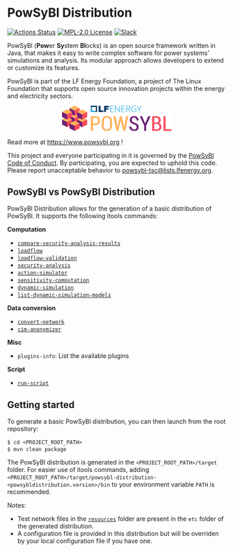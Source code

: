 # PowSyBl Distribution

[![Actions Status](https://github.com/powsybl/powsybl-distribution/workflows/CI/badge.svg)](https://github.com/powsybl/powsybl-distribution/actions)
[![MPL-2.0 License](https://img.shields.io/badge/license-MPL_2.0-blue.svg)](https://www.mozilla.org/en-US/MPL/2.0/)
[![Slack](https://img.shields.io/badge/slack-powsybl-blueviolet.svg?logo=slack)](https://join.slack.com/t/powsybl/shared_invite/zt-36jvd725u-cnquPgZb6kpjH8SKh~FWHQ)

PowSyBl (**Pow**er **Sy**stem **Bl**ocks) is an open source framework written in Java, that makes it easy to write complex
software for power systems’ simulations and analysis. Its modular approach allows developers to extend or customize its
features.

PowSyBl is part of the LF Energy Foundation, a project of The Linux Foundation that supports open source innovation projects
within the energy and electricity sectors.

<p align="center">
<img src="https://raw.githubusercontent.com/powsybl/powsybl-gse/main/gse-spi/src/main/resources/images/logo_lfe_powsybl.svg?sanitize=true" alt="PowSyBl Logo" width="50%"/>
</p>

Read more at https://www.powsybl.org !

This project and everyone participating in it is governed by the [PowSyBl Code of Conduct](https://github.com/powsybl/.github/blob/main/CODE_OF_CONDUCT.md).
By participating, you are expected to uphold this code. Please report unacceptable behavior to [powsybl-tsc@lists.lfenergy.org](mailto:powsybl-tsc@lists.lfenergy.org).

## PowSyBl vs PowSyBl Distribution

PowSyBl Distribution allows for the generation of a basic distribution of PowSyBl. It supports the following itools commands:

**Computation**
- [`compare-security-analysis-results`](https://powsybl.readthedocs.io/projects/powsybl-core/en/stable/user/itools/compare-security-analysis-results.html)
- [`loadflow`](https://powsybl.readthedocs.io/projects/powsybl-core/en/stable/user/itools/loadflow.html)
- [`loadflow-validation`](https://powsybl.readthedocs.io/projects/powsybl-core/en/stable/user/itools/loadflow-validation.html)
- [`security-analysis`](https://powsybl.readthedocs.io/projects/powsybl-core/en/stable/user/itools/security-analysis.html)
- [`action-simulator`](https://powsybl.readthedocs.io/projects/powsybl-core/en/stable/user/itools/action-simulator.html)
- [`sensitivity-computation`](https://powsybl.readthedocs.io/projects/powsybl-core/en/stable/user/itools/sensitivity-computation.html)
- [`dynamic-simulation`](https://powsybl.readthedocs.io/projects/powsybl-core/en/stable/user/itools/dynamic-simulation.html)
- [`list-dynamic-simulation-models`](https://powsybl.readthedocs.io/projects/powsybl-core/en/stable/user/itools/list-dynamic-simulation-models.html)

**Data conversion**
- [`convert-network`](https://powsybl.readthedocs.io/projects/powsybl-core/en/stable/user/itools/convert_network.html)
- [`cim-anonymizer`](https://powsybl.readthedocs.io/projects/powsybl-core/en/stable/user/itools/cim_anonymizer.html)

**Misc**
- `plugins-info`: List the available plugins

**Script**
- [`run-script`](https://powsybl.readthedocs.io/projects/powsybl-core/en/stable/user/itools/run-script.html)

## Getting started

To generate a basic PowSyBl distribution, you can then launch from the root repository:
```
$ cd <PROJECT_ROOT_PATH>
$ mvn clean package
```

The PowSyBl distribution is generated in the `<PROJECT_ROOT_PATH>/target` folder. For easier use of itools commands, adding
`<PROJECT_ROOT_PATH>/target/powsybl-distribution-<powsybldistribution.version>/bin` to your environment variable `PATH` is recommended.

Notes:
- Test network files in the [`resources`](https://github.com/powsybl/powsybl-distribution/tree/main/resources) folder are present
in the `etc` folder of the generated distribution.
- A configuration file is provided in this distribution but will be overriden by your local configuration file if you have one.
